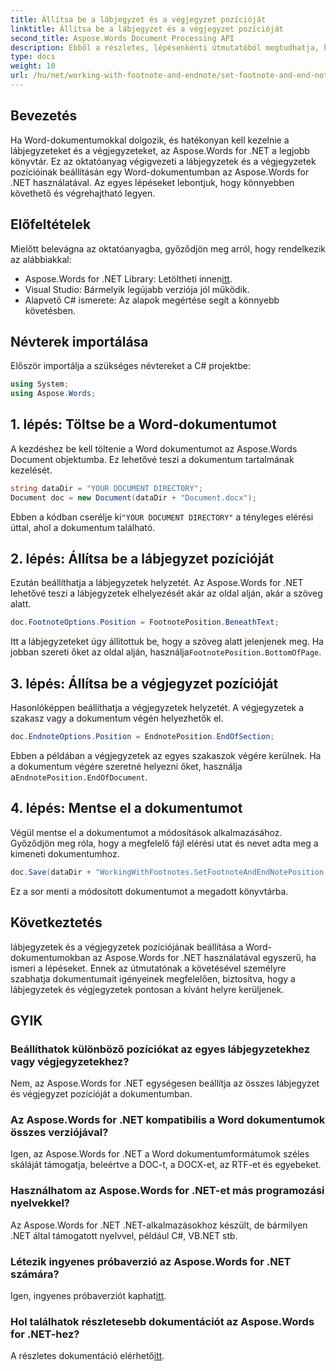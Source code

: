 ```yaml
---
title: Állítsa be a lábjegyzet és a végjegyzet pozícióját
linktitle: Állítsa be a lábjegyzet és a végjegyzet pozícióját
second_title: Aspose.Words Document Processing API
description: Ebből a részletes, lépésenkénti útmutatóból megtudhatja, hogyan állíthat be lábjegyzetek és végjegyzetek pozícióit a Word dokumentumokban az Aspose.Words for .NET használatával.
type: docs
weight: 10
url: /hu/net/working-with-footnote-and-endnote/set-footnote-and-end-note-position/
---
```

## Bevezetés

Ha Word-dokumentumokkal dolgozik, és hatékonyan kell kezelnie a lábjegyzeteket és a végjegyzeteket, az Aspose.Words for .NET a legjobb könyvtár. Ez az oktatóanyag végigvezeti a lábjegyzetek és a végjegyzetek pozícióinak beállításán egy Word-dokumentumban az Aspose.Words for .NET használatával. Az egyes lépéseket lebontjuk, hogy könnyebben követhető és végrehajtható legyen.

## Előfeltételek

Mielőtt belevágna az oktatóanyagba, győződjön meg arról, hogy rendelkezik az alábbiakkal:

-  Aspose.Words for .NET Library: Letöltheti innen[itt](https://releases.aspose.com/words/net/).
- Visual Studio: Bármelyik legújabb verziója jól működik.
- Alapvető C# ismerete: Az alapok megértése segít a könnyebb követésben.

## Névterek importálása

Először importálja a szükséges névtereket a C# projektbe:

```csharp
using System;
using Aspose.Words;
```

## 1. lépés: Töltse be a Word-dokumentumot

A kezdéshez be kell töltenie a Word dokumentumot az Aspose.Words Document objektumba. Ez lehetővé teszi a dokumentum tartalmának kezelését.

```csharp
string dataDir = "YOUR DOCUMENT DIRECTORY";
Document doc = new Document(dataDir + "Document.docx");
```

Ebben a kódban cserélje ki`"YOUR DOCUMENT DIRECTORY"` a tényleges elérési úttal, ahol a dokumentum található.

## 2. lépés: Állítsa be a lábjegyzet pozícióját

Ezután beállíthatja a lábjegyzetek helyzetét. Az Aspose.Words for .NET lehetővé teszi a lábjegyzetek elhelyezését akár az oldal alján, akár a szöveg alatt.

```csharp
doc.FootnoteOptions.Position = FootnotePosition.BeneathText;
```

 Itt a lábjegyzeteket úgy állítottuk be, hogy a szöveg alatt jelenjenek meg. Ha jobban szereti őket az oldal alján, használja`FootnotePosition.BottomOfPage`.

## 3. lépés: Állítsa be a végjegyzet pozícióját

Hasonlóképpen beállíthatja a végjegyzetek helyzetét. A végjegyzetek a szakasz vagy a dokumentum végén helyezhetők el.

```csharp
doc.EndnoteOptions.Position = EndnotePosition.EndOfSection;
```

 Ebben a példában a végjegyzetek az egyes szakaszok végére kerülnek. Ha a dokumentum végére szeretné helyezni őket, használja a`EndnotePosition.EndOfDocument`.

## 4. lépés: Mentse el a dokumentumot

Végül mentse el a dokumentumot a módosítások alkalmazásához. Győződjön meg róla, hogy a megfelelő fájl elérési utat és nevet adta meg a kimeneti dokumentumhoz.

```csharp
doc.Save(dataDir + "WorkingWithFootnotes.SetFootnoteAndEndNotePosition.docx");
```

Ez a sor menti a módosított dokumentumot a megadott könyvtárba.

## Következtetés

lábjegyzetek és a végjegyzetek pozíciójának beállítása a Word-dokumentumokban az Aspose.Words for .NET használatával egyszerű, ha ismeri a lépéseket. Ennek az útmutatónak a követésével személyre szabhatja dokumentumait igényeinek megfelelően, biztosítva, hogy a lábjegyzetek és végjegyzetek pontosan a kívánt helyre kerüljenek.

## GYIK

### Beállíthatok különböző pozíciókat az egyes lábjegyzetekhez vagy végjegyzetekhez?

Nem, az Aspose.Words for .NET egységesen beállítja az összes lábjegyzet és végjegyzet pozícióját a dokumentumban.

### Az Aspose.Words for .NET kompatibilis a Word dokumentumok összes verziójával?

Igen, az Aspose.Words for .NET a Word dokumentumformátumok széles skáláját támogatja, beleértve a DOC-t, a DOCX-et, az RTF-et és egyebeket.

### Használhatom az Aspose.Words for .NET-et más programozási nyelvekkel?

Az Aspose.Words for .NET .NET-alkalmazásokhoz készült, de bármilyen .NET által támogatott nyelvvel, például C#, VB.NET stb.

### Létezik ingyenes próbaverzió az Aspose.Words for .NET számára?

 Igen, ingyenes próbaverziót kaphat[itt](https://releases.aspose.com/).

### Hol találhatok részletesebb dokumentációt az Aspose.Words for .NET-hez?

 A részletes dokumentáció elérhető[itt](https://reference.aspose.com/words/net/).